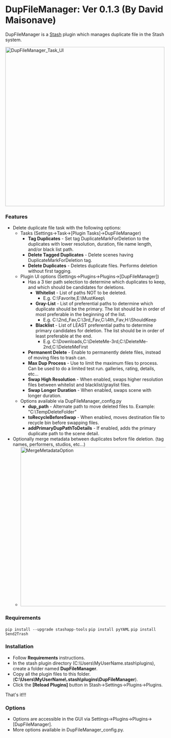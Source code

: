 # DupFileManager: Ver 0.1.3 (By David Maisonave)

DupFileManager is a [Stash](https://github.com/stashapp/stash) plugin which manages duplicate file in the Stash system.

<img width="500" alt="DupFileManager_Task_UI" src="https://github.com/user-attachments/assets/d25fd76b-4624-401b-bb12-091a4dadbe0c">

### Features
- Delete duplicate file task with the following options:
  - Tasks (Settings->Task->[Plugin Tasks]->DupFileManager)
    - **Tag Duplicates** - Set tag DuplicateMarkForDeletion to the duplicates with lower resolution, duration, file name length, and/or black list path.
    - **Delete Tagged Duplicates** - Delete scenes having DuplicateMarkForDeletion tag.
    - **Delete Duplicates** - Deletes duplicate files. Performs deletion without first tagging.
  - Plugin UI options (Settings->Plugins->Plugins->[DupFileManager])
    - Has a 3 tier path selection to determine which duplicates to keep, and which should be candidates for deletions.
      - **Whitelist** - List of paths NOT to be deleted. 
        - E.g. C:\Favorite\,E:\MustKeep\
      - **Gray-List** - List of preferential paths to determine which duplicate should be the primary. The list should be in order of most preferable in the beginning of the list.
        - E.g. C:\2nd_Fav,C:\3rd_Fav,C:\4th_Fav,H:\ShouldKeep
      - **Blacklist** - List of LEAST preferential paths to determine primary candidates for deletion. The list should be in order of least preferable at the end.
        - E.g. C:\Downloads,C:\DeleteMe-3rd,C:\DeleteMe-2nd,C:\DeleteMeFirst
    - **Permanent Delete** - Enable to permanently delete files, instead of moving files to trash can.
    - **Max Dup Process** - Use to limit the maximum files to process. Can be used to do a limited test run.
galleries, rating, details, etc...
    - **Swap High Resolution** - When enabled, swaps higher resolution files between whitelist and blacklist/graylist files.
    - **Swap Longer Duration** - When enabled, swaps scene with longer duration.
  - Options available via DupFileManager_config.py
    - **dup_path** - Alternate path to move deleted files to. Example: "C:\TempDeleteFolder"
    - **toRecycleBeforeSwap** - When enabled, moves destination file to recycle bin before swapping files.
    - **addPrimaryDupPathToDetails** - If enabled, adds the primary duplicate path to the scene detail.
- Optionally merge metadata between duplicates before file deletion. (tag names, performers, studios, etc...)
  - <img width="500" alt="MergeMetadataOption" src="https://github.com/user-attachments/assets/73ca7775-37e4-4409-8dac-1ddc7f31415d">

### Requirements

`pip install --upgrade stashapp-tools`
`pip install pyYAML`
`pip install Send2Trash`

### Installation

- Follow **Requirements** instructions.
- In the stash plugin directory (C:\Users\MyUserName\.stash\plugins), create a folder named **DupFileManager**.
- Copy all the plugin files to this folder.(**C:\Users\MyUserName\\.stash\plugins\DupFileManager**).
- Click the **[Reload Plugins]** button in Stash->Settings->Plugins->Plugins.

That's it!!!

### Options

- Options are accessible in the GUI via Settings->Plugins->Plugins->[DupFileManager].
- More options available in DupFileManager_config.py.
